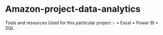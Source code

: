 # Amazon-project-data-analytics
Tools and resources Used for this particular project :- • Excel • Power BI • SQL
